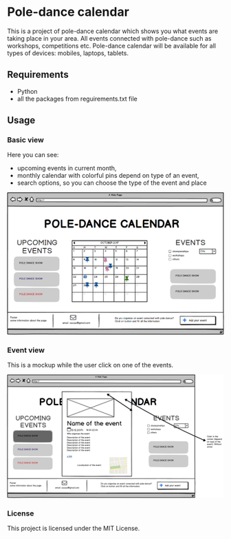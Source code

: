 # **Pole-dance calendar**

This is a project of pole-dance calendar which shows you what events are taking place in your area. 
All events connected with pole-dance such as workshops, competitions etc.
Pole-dance calendar will be available for all types of devices: mobiles, laptops, tablets.

## Requirements

* Python 
* all the packages from reguirements.txt file

## Usage

### Basic view 
Here you can see:
* upcoming events in current month, 
* monthly calendar with colorful pins depend on type of an event, 
* search options, so you can choose the type of the event and place

![alt text](https://github.com/aczarnek/pole-dance-calendar/blob/master/mockups/Base%20mockup.png)

### Event view
This is a mockup while the user click on one of the events.

![alt text](https://github.com/aczarnek/pole-dance-calendar/blob/master/mockups/After%20click%20on%20one%20of%20the%20upcoming%20events%20or%20events(on%20teh%20right%20side)%20or%20on%20the%20pin.png)

### License
This project is licensed under the MIT License.
